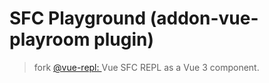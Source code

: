 # SFC Playground (addon-vue-playroom plugin)

> fork [@vue-repl: ](https://github.com/vuejs/repl) Vue SFC REPL as a Vue 3 component.
